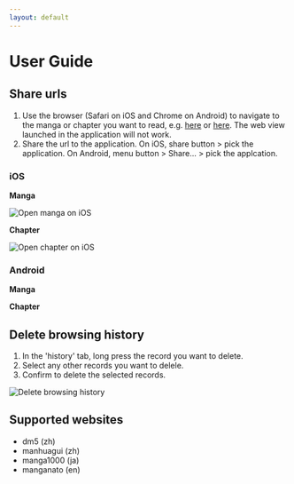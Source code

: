 ```yaml
---
layout: default
---
```


# User Guide

## Share urls
1. Use the browser (Safari on iOS and Chrome on Android) to navigate to the manga or chapter you want to read, e.g. [here](https://tsuideni-works.github.io/manga.html) or [here](https://tsuideni-works.github.io/pages.html). The web view launched in the application will not work.
2. Share the url to the application. On iOS, share button > pick the application. On Android, menu button > Share... > pick the applcation.

### iOS

**Manga**

![Open manga on iOS](https://tsuideni-works.github.io/assets/img/openManga_ios.gif)

**Chapter**

![Open chapter on iOS](https://tsuideni-works.github.io/assets/img/openChapter_ios.gif)

### Android

**Manga**

**Chapter**

## Delete browsing history
1. In the 'history' tab, long press the record you want to delete.
2. Select any other records you want to delele.
3. Confirm to delete the selected records.

![Delete browsing history](https://tsuideni-works.github.io/assets/img/deleteHistory.gif)

## Supported websites
- dm5 (zh)
- manhuagui (zh)
- manga1000 (ja)
- manganato (en)
